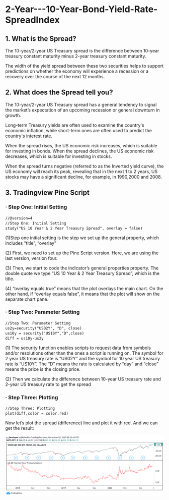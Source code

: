 # 2-Year---10-Year-Bond-Yield-Rate-SpreadIndex

## 1. What is the Spread?

The 10-year/2-year US Treasury spread is the difference between 10-year treasury constant maturity minus 2-year treasury constant maturity.

The width of the yield spread between these two securities helps to support predictions on whether the economy will experience a recession or a recovery over the course of the next 12 months.


## 2. What does the Spread tell you?

The 10-year/2-year US Treasury spread has a general tendency to signal the market’s  expectation of an upcoming recession or general downturn in growth.

Long-term Treasury yields are often used to examine the country's economic inflation, while short-term ones are often used to predict the country's interest rate. 

When the spread rises, the US economic risk increases, which is suitable for investing in bonds.  When the spread declines, the US economic risk decreases, which is suitable for investing in stocks.  

When the spread turns negative (referred to as the Inverted yield curve), the US economy will reach its peak, revealing that in the next 1 to 2 years, US stocks may have a significant decline, for example, in 1990,2000 and 2008.


## 3. Tradingview Pine Script

### · Step One: Initial Setting

    //@version=4
    //Step One: Initial Setting
    study("US 10 Year & 2 Year Treasury Spread", overlay = false)	

(1)Step one initial setting is the step we set up the general property, which includes “title”, “overlay”

(2) First, we need to set up the Pine Script version. Here, we are using the last version, version four.

(3) Then, we start to code the indicator’s general properties property. The double quote we type “US 10 Year & 2 Year Treasury Spread”, which is the title.

(4) “overlay equals true” means that the plot overlays the main chart. On the other hand, if “overlay equals false”, it means that the plot will show on the separate chart pane.

### · Step Two: Parameter Setting

    //Step Two: Parameter Setting
    us2y=security("US02Y", "D", close)
    us10y = security("US10Y","D",close)
    diff = us10y-us2y

(1)  The security function enables scripts to request data from symbols and/or resolutions other than the ones a script is running on. The symbol for 2 year US treasury rate is “US02Y” and the symbol for 10 year US treasury rate is “US10Y”. The “D” means the rate is calculated by “day” and “close” means the price is the closing price.

(2) Then we calculate the difference between 10-year US treasury rate and 2-year US treasury rate to get the spread

### · Step Three: Plotting

    //Step Three: Plotting
    plot(diff,color = color.red)

Now let’s plot the spread (difference) line and plot it with red. And we can get the result:

![](image/Spread.png)




